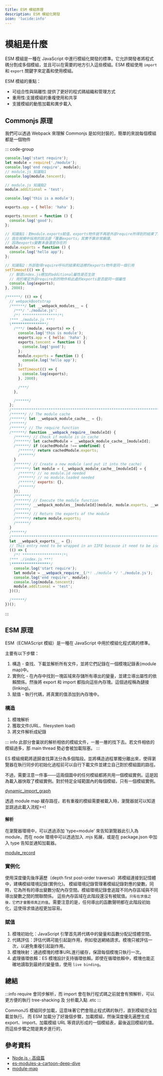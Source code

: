 ```yaml
---
title: ESM 模組原理
description: ESM 模組化開發
icon: 'lucide:info'
---
```


# 模組是什麼

ESM 模組是一種在 JavaScript 中進行模組化開發的標準。它允許開發者將程式碼分割成多個模組，並且可以在需要的地方引入這些模組。ESM 模組使用 `import` 和 `export` 關鍵字來定義和使用模組。

ESM 模組的重點：

- 可组合性與隔離性:提供了更好的程式碼組織和管理方式
- 重用性:支援模組的重複使用和共享
- 支援模組的動態加載和異步載入

## Commonjs 原理

我們可以透過 Webpack 來理解 Commonjs 是如何封裝的，簡單的來說每個模組都是一個物件

::: code-group

```js [index.js]
console.log('start require');
let module = require('./module');
console.log('end require', module);
// module.js 知識點1
console.log(module.tencent);

// module.js 知識點2
module.additional = 'test';
```

```js [module.js]
console.log('this is a module');

exports.app = { hello: 'haha' };

exports.tencent = function () {
  console.log('good');
};

// 知識點1：對module.exports賦值，exports物件就不再是外部require所得到的結果了。
// 我在視頻中採用的說法是「覆蓋exports」其實不算非常嚴謹。
// 因為exports變數本身還是存在的
module.exports = function () {
  console.log('hello app');
};

// 知識點2：外部取得require呼叫的結果和這裡的exports物件是同一個引用
setTimeout(() => {
  // 驗證index.js裡加的additional屬性是否生效
  // 用於確定外部require到的物件和此處的exports是否是同一個屬性
  console.log(exports);
}, 2000);
```

```js [webpack.js]
/******/ (() => {
  // webpackBootstrap
  /******/ let __webpack_modules__ = {
    /***/ './module.js':
    /*! ****************!*\
  !*** ./module.js ***!
  \****************/
    /***/ (module, exports) => {
      console.log('this is module');
      exports.app = { hello: 'haha' };
      exports.tencent = function () {
        console.log('good');
      };
      module.exports = function () {
        console.log('hello app');
      };
      setTimeout(() => {
        console.log(exports);
      }, 2000);

      /***/
    },

    /******/
  };
  /************************************************************************/
  /******/ // The module cache
  /******/ let __webpack_module_cache__ = {};
  /******/
  /******/ // The require function
  /******/ function __webpack_require__(moduleId) {
    /******/ // Check if module is in cache
    /******/ let cachedModule = __webpack_module_cache__[moduleId];
    /******/ if (cachedModule !== undefined) {
      /******/ return cachedModule.exports;
      /******/
    }
    /******/ // Create a new module (and put it into the cache)
    /******/ let module = (__webpack_module_cache__[moduleId] = {
      /******/ // no module.id needed
      /******/ // no module.loaded needed
      /******/ exports: {},
      /******/
    });
    /******/
    /******/ // Execute the module function
    /******/ __webpack_modules__[moduleId](module, module.exports, __webpack_require__);
    /******/
    /******/ // Return the exports of the module
    /******/ return module.exports;
    /******/
  }
  /******/
  /************************************************************************/
  let __webpack_exports__ = {};
  // This entry need to be wrapped in an IIFE because it need to be isolated against other modules in the chunk.
  (() => {
    /*! ******************!*\
  !*** ./index.js ***!
  \******************/
    console.log('start require');
    let module = __webpack_require__(/*! ./module */ './module.js');
    console.log('end require', module);
    console.log(module.tencent);
    module.additional = 'test';
  })();

  /******/
})();
```

:::

## ESM 原理

ESM（ECMAScript 模組）是一種在 JavaScript 中用於模組化程式碼的標準。

主要有以下步驟：

1. 構造 - 查找、下載並解析所有文件，並將它們記錄在一個模塊記錄表(module map)中。
2. 實例化 - 在內存中找到一塊區域來存儲所有導出的變量，並建立導出屬性的依賴關係。然後將 export 和 import 都指向這些內存塊。這個過程稱為鏈接(linking)。
3. 賦值 - 執行代碼，將真實的值添加到內存塊中。

### 構造

1. 模塊解析
2. 獲取文件(URL、filesystem load)
3. 將文件解析成紀錄

::: info
此部分會巢狀的解析相依的模組文件，一層一層的找下去。若文件相依的模組過多，那 main thread 勢必會被加載阻塞。
:::

ES 模組規範將遞歸查找算法分為多個階段。並將構造過程單獨分離出來，使得瀏覽器在執行同步的初始化過程前可以自行下載文件並建立自己對於模組圖的路徑。

不過，需要注意一件事——這兩個圖中的任何模組都將共用一個模組實例。這是因為載入器快取了模組實例。對於特定全域範圍內的每個模組，只有一個模組實例。

[dynamic_import_graph](https://hacks.mozilla.org/files/2018/03/14dynamic_import_graph.png)

透過 module map 緩存路徑，若有重複的模組需要被載入時，瀏覽器就可以知道並跳過此載入流程><!

#### 解析

在瀏覽器環境中，可以透過添加 'type=module' 來告知瀏覽器此引入為 module，而在 node 環境中可以透過加入 .mjs 拓展，或是在 package.json 中加入 type 告知並通知加載器。

[module_record](https://hacks.mozilla.org/files/2018/03/05_module_record.png)

### 實例化

使用深度優先後序遍歷（depth first post-order traversal）將模組連接到記憶體中，建構模組環境記錄(實例化)。
模組環境記錄管理著模組記錄對應的變數。同時，它為所有的導出變數分配內存空間。模組環境記錄會追蹤不同內存區域與不同導出變數之間的關聯關係。
這些內存區域在此階段還沒有被賦值。`只有在求值之後，它們才會獲得真正的值`。需要注意的是，任何導出的函數聲明都在此階段初始化，這使得求值過程更加容易。

### 賦值

1. 模塊初始化：JavaScript 引擎首先將代碼中的變量和函數分配記憶體空間。
2. 代碼評估：評估代碼可能引起副作用，例如發送網絡請求。模塊只被評估一次，以避免重複引起副作用。
3. 模塊映射：通過模塊的標準URL進行緩存，保證每個模塊只執行一次。
4. 處理循環依賴：ES 模塊設計支持循環依賴。即使在循環依賴中，模塊也能正確地讀取到最終的變量值，使用 `live binding`。

## 總結

:::info
require 會同步解析，而 import 會在執行程式碼之前就會有預解析，可以更方便的執行 tree-shacking 及 分析載入點 .etc
:::

CommonJS 模組同步加載，這意味著它們會阻止程式碼的執行，直到模組完全加載並執行。
而 ESM 加載分了好幾個步驟，加載模組，然後深度優先遍歷生成 export、import、加載模組 URL 等資訊形成的一個模組表，最後返回模組的值。而這些步驟之間是異步進行的，

## 參考資料

- [Node.js - 高级篇](https://www.yuque.com/haixueyewupingtaibuqianduanchengchangjihua/tk9sk4/myx1nzzfwhd8nb6w#wuSdV)
- [es-modules-a-cartoon-deep-dive](https://hacks.mozilla.org/2018/03/es-modules-a-cartoon-deep-dive/)
- [module-map](https://html.spec.whatwg.org/multipage/webappapis.html#module-map)
